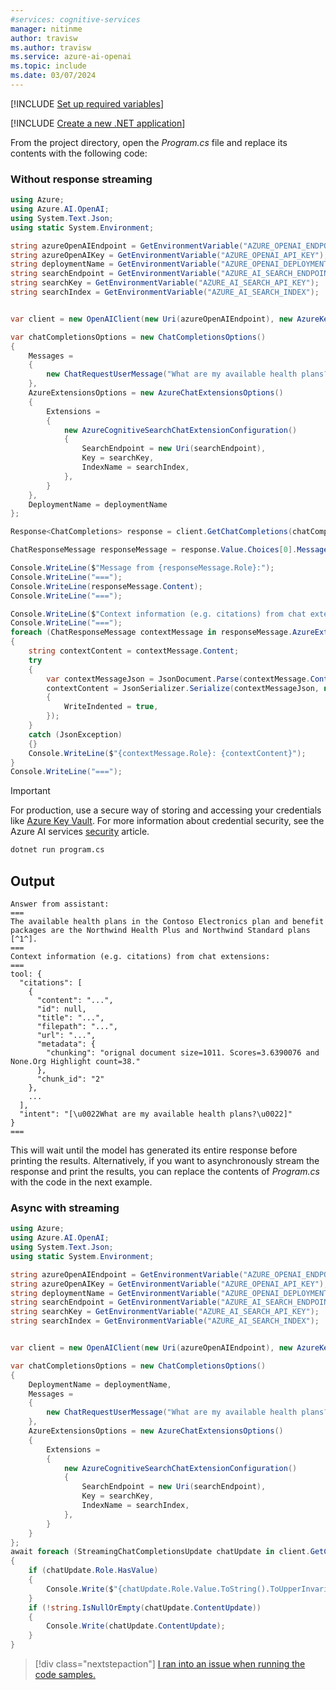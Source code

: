 ```yaml
---
#services: cognitive-services
manager: nitinme
author: travisw
ms.author: travisw
ms.service: azure-ai-openai
ms.topic: include
ms.date: 03/07/2024
---
```


[!INCLUDE [Set up required variables](./use-your-data-common-variables.md)]

[!INCLUDE [Create a new .NET application](./dotnet-new-application.md)]

From the project directory, open the *Program.cs* file and replace its contents with the following code:

### Without response streaming

```csharp
using Azure;
using Azure.AI.OpenAI;
using System.Text.Json;
using static System.Environment;

string azureOpenAIEndpoint = GetEnvironmentVariable("AZURE_OPENAI_ENDPOINT");
string azureOpenAIKey = GetEnvironmentVariable("AZURE_OPENAI_API_KEY");
string deploymentName = GetEnvironmentVariable("AZURE_OPENAI_DEPLOYMENT_ID");
string searchEndpoint = GetEnvironmentVariable("AZURE_AI_SEARCH_ENDPOINT");
string searchKey = GetEnvironmentVariable("AZURE_AI_SEARCH_API_KEY");
string searchIndex = GetEnvironmentVariable("AZURE_AI_SEARCH_INDEX");


var client = new OpenAIClient(new Uri(azureOpenAIEndpoint), new AzureKeyCredential(azureOpenAIKey));

var chatCompletionsOptions = new ChatCompletionsOptions()
{
    Messages =
    {
        new ChatRequestUserMessage("What are my available health plans?"),
    },
    AzureExtensionsOptions = new AzureChatExtensionsOptions()
    {
        Extensions =
        {
            new AzureCognitiveSearchChatExtensionConfiguration()
            {
                SearchEndpoint = new Uri(searchEndpoint),
                Key = searchKey,
                IndexName = searchIndex,
            },
        }
    },
    DeploymentName = deploymentName
};

Response<ChatCompletions> response = client.GetChatCompletions(chatCompletionsOptions);

ChatResponseMessage responseMessage = response.Value.Choices[0].Message;

Console.WriteLine($"Message from {responseMessage.Role}:");
Console.WriteLine("===");
Console.WriteLine(responseMessage.Content);
Console.WriteLine("===");

Console.WriteLine($"Context information (e.g. citations) from chat extensions:");
Console.WriteLine("===");
foreach (ChatResponseMessage contextMessage in responseMessage.AzureExtensionsContext.Messages)
{
    string contextContent = contextMessage.Content;
    try
    {
        var contextMessageJson = JsonDocument.Parse(contextMessage.Content);
        contextContent = JsonSerializer.Serialize(contextMessageJson, new JsonSerializerOptions()
        {
            WriteIndented = true,
        });
    }
    catch (JsonException)
    {}
    Console.WriteLine($"{contextMessage.Role}: {contextContent}");
}
Console.WriteLine("===");
```

> [!IMPORTANT]
> For production, use a secure way of storing and accessing your credentials like [Azure Key Vault](../../../key-vault/general/overview.md). For more information about credential security, see the Azure AI services [security](../../security-features.md) article.

```cmd
dotnet run program.cs
```

## Output

```output
Answer from assistant:
===
The available health plans in the Contoso Electronics plan and benefit packages are the Northwind Health Plus and Northwind Standard plans [^1^].
===
Context information (e.g. citations) from chat extensions:
===
tool: {
  "citations": [
    {
      "content": "...",
      "id": null,
      "title": "...",
      "filepath": "...",
      "url": "...",
      "metadata": {
        "chunking": "orignal document size=1011. Scores=3.6390076 and None.Org Highlight count=38."
      },
      "chunk_id": "2"
    },
    ...
  ],
  "intent": "[\u0022What are my available health plans?\u0022]"
}
===
```

This will wait until the model has generated its entire response before printing the results. Alternatively, if you want to asynchronously stream the response and print the results, you can replace the contents of *Program.cs* with the code in the next example.

### Async with streaming

```csharp
using Azure;
using Azure.AI.OpenAI;
using System.Text.Json;
using static System.Environment;

string azureOpenAIEndpoint = GetEnvironmentVariable("AZURE_OPENAI_ENDPOINT");
string azureOpenAIKey = GetEnvironmentVariable("AZURE_OPENAI_API_KEY");
string deploymentName = GetEnvironmentVariable("AZURE_OPENAI_DEPLOYMENT_ID");
string searchEndpoint = GetEnvironmentVariable("AZURE_AI_SEARCH_ENDPOINT");
string searchKey = GetEnvironmentVariable("AZURE_AI_SEARCH_API_KEY");
string searchIndex = GetEnvironmentVariable("AZURE_AI_SEARCH_INDEX");


var client = new OpenAIClient(new Uri(azureOpenAIEndpoint), new AzureKeyCredential(azureOpenAIKey));

var chatCompletionsOptions = new ChatCompletionsOptions()
{
    DeploymentName = deploymentName,
    Messages =
    {
        new ChatRequestUserMessage("What are my available health plans?"),
    },
    AzureExtensionsOptions = new AzureChatExtensionsOptions()
    {
        Extensions =
        {
            new AzureCognitiveSearchChatExtensionConfiguration()
            {
                SearchEndpoint = new Uri(searchEndpoint),
                Key = searchKey,
                IndexName = searchIndex,
            },
        }
    }
};
await foreach (StreamingChatCompletionsUpdate chatUpdate in client.GetChatCompletionsStreaming(chatCompletionsOptions))
{
    if (chatUpdate.Role.HasValue)
    {
        Console.Write($"{chatUpdate.Role.Value.ToString().ToUpperInvariant()}: ");
    }
    if (!string.IsNullOrEmpty(chatUpdate.ContentUpdate))
    {
        Console.Write(chatUpdate.ContentUpdate);
    }
}
```

> [!div class="nextstepaction"]
> [I ran into an issue when running the code samples.](https://microsoft.qualtrics.com/jfe/form/SV_0Cl5zkG3CnDjq6O?PLanguage=dotnet&Pillar=AOAI&Product=ownData&Page=quickstart&Section=Create-dotnet-application)
